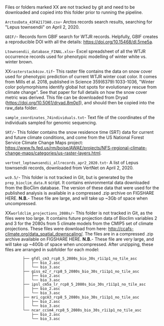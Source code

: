 Files or folders marked XX are not tracked by git and need to be downloaded and copied into this folder prior to running the pipeline.

`ArctosData_43FA2173A0.csv`- Arctos records search results, searching for "Lepus townsendii" on April 2, 2020. 

`GBIF/`- Records form GBIF search for WTJR records. Helpfully, GBIF creates a reproducible DOI with all the details: https://doi.org/10.15468/dl.5rne5a.

`Ltownsendii_database_FINAL.xlsx`- Excel spreadsheet of all the WTJR occurrence records used for phenotypic modelling of winter white vs. winter brown.

XX`rasterstack4cov.tif`- This raster file contains the data on snow cover used for phenotypic prediction of current WTJR winter coat color. It comes from Mills et al. 2018, published in Science 359(6379):1033-1036, "Winter color polymorphisms identify global hot spots for evolutionary rescue from climate change". See that paper for full details on how the snow cover metric was derived. This file can be downloaded from Dryad (https://doi.org/10.5061/dryad.8m0p1), and should then be copied into the raw_data folder. 

`sample_coordinates_74individuals.txt`- Text file of the coordinates of the individuals sampled for genomic sequencing. 

`SRT/`- This folder contains the snow residence time (SRT) data for current and future climate conditions, and come from the US National Forest Service Climate Change Maps project: https://www.fs.fed.us/rm/boise/AWAE/projects/NFS-regional-climate-change-maps/categories/us-raster-layers.html. 

`vertnet_leptownsendii_allrecords_apr2_2020.txt`- A list of Lepus townsendii records, downloaded from VertNet on April 2, 2020.

`wc0.5/`- This folder is not tracked in Git, but is generated by the `prep_bioclim_data.R` script. It contains enivronmental data downloaded from the BioClim database. The version of these data that were used for the published analysis is available in a compressed .zip archive on FIGSHARE HERE. **N.B.**- These file are large, and will take up ~3Gb of space when uncompressed.

XX`worldclim_projections_2080s/`- This folder is not tracked in Git, as the files were too large. It contains future projection data of Bioclim variables 2 and 3 for the 2080s from 5 climate models from the CMIP5 set of climate projections. These files were download from here: http://ccafs-climate.org/data_spatial_downscaling/. The files are in a compressed .zip archive available on FIGSHARE HERE. **N.B.**- These file are very large, and will take up ~40Gb of space when uncompressed. After unzipping, these files are arranged in subfolder for each model:

```       
        ├── gfdl_cm3_rcp8_5_2080s_bio_30s_r1i1p1_no_tile_asc
        │   ├── bio_2.asc
        │   └── bio_3.asc
        ├── giss_e2_r_rcp8_5_2080s_bio_30s_r1i1p1_no_tile_asc
        │   ├── bio_2.asc
        │   └── bio_3.asc
        ├── ipsl_cm5a_lr_rcp8_5_2080s_bio_30s_r1i1p1_no_tile_asc
        │   ├── bio_2.asc
        │   └── bio_3.asc
        ├── mri_cgcm3_rcp8_5_2080s_bio_30s_r1i1p1_no_tile_asc
        │   ├── bio_2.asc
        │   └── bio_3.asc
        └── ncar_ccsm4_rcp8_5_2080s_bio_30s_r1i1p1_no_tile_asc
            ├── bio_2.asc
            └── bio_3.asc
```

 